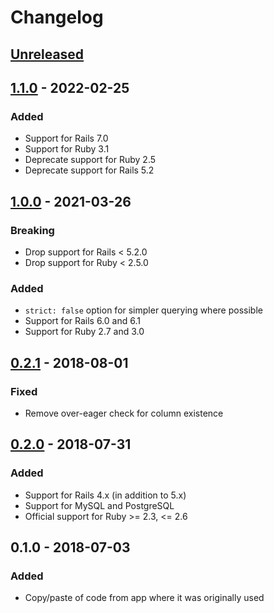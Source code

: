 # Changelog

## [Unreleased]

## [1.1.0] - 2022-02-25
### Added
- Support for Rails 7.0
- Support for Ruby 3.1
- Deprecate support for Ruby 2.5
- Deprecate support for Rails 5.2

## [1.0.0] - 2021-03-26
### Breaking
- Drop support for Rails < 5.2.0
- Drop support for Ruby < 2.5.0

### Added
- `strict: false` option for simpler querying where possible
- Support for Rails 6.0 and 6.1
- Support for Ruby 2.7 and 3.0

## [0.2.1] - 2018-08-01
### Fixed
- Remove over-eager check for column existence

## [0.2.0] - 2018-07-31
### Added
- Support for Rails 4.x (in addition to 5.x)
- Support for MySQL and PostgreSQL
- Official support for Ruby >= 2.3, <= 2.6

## 0.1.0 - 2018-07-03
### Added
- Copy/paste of code from app where it was originally used

[Unreleased]: https://github.com/molawson/boolean_timestamp/compare/v1.1.0...HEAD
[1.1.0]: https://github.com/molawson/boolean_timestamp/compare/v1.0.0...v1.1.0
[1.0.0]: https://github.com/molawson/boolean_timestamp/compare/v0.2.1...v1.0.0
[0.2.1]: https://github.com/molawson/boolean_timestamp/compare/v0.2.0...v0.2.1
[0.2.0]: https://github.com/molawson/boolean_timestamp/compare/v0.1.0...v0.2.0
